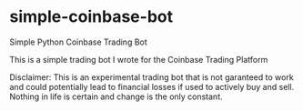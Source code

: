 # simple-coinbase-bot
Simple Python Coinbase Trading Bot

This is a simple trading bot I wrote for the Coinbase Trading Platform

Disclaimer: This is an experimental trading bot that is not garanteed to work and could potentially lead to financial losses if used to actively buy and sell. Nothing in life is certain and change is the only constant.
